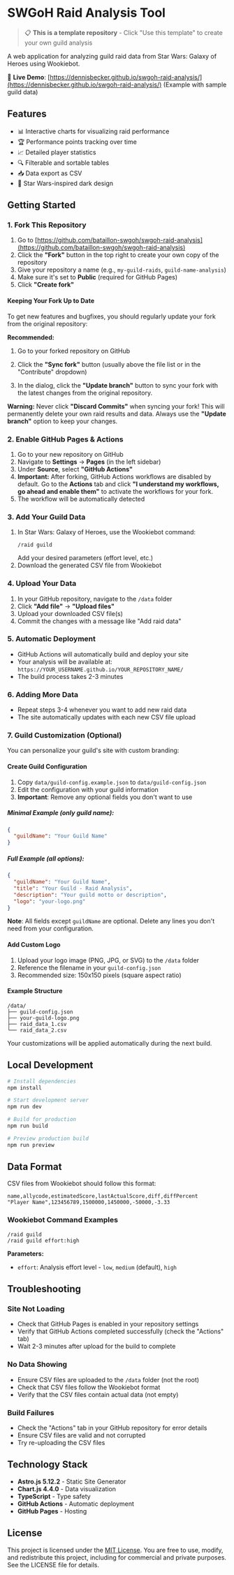 # SWGoH Raid Analysis Tool

> 📋 **This is a template repository** - Click "Use this template" to create your own guild analysis

A web application for analyzing guild raid data from Star Wars: Galaxy of Heroes using Wookiebot.

🚀 **Live Demo**: [https://dennisbecker.github.io/swgoh-raid-analysis/](https://dennisbecker.github.io/swgoh-raid-analysis/) (Example with sample guild data)

## Features

- 📊 Interactive charts for visualizing raid performance
- 🏆 Performance points tracking over time
- 📈 Detailed player statistics
- 🔍 Filterable and sortable tables
- 📥 Data export as CSV
- 🌟 Star Wars-inspired dark design

## Getting Started


### 1. Fork This Repository
1. Go to [https://github.com/bataillon-swgoh/swgoh-raid-analysis](https://github.com/bataillon-swgoh/swgoh-raid-analysis)
2. Click the **"Fork"** button in the top right to create your own copy of the repository
3. Give your repository a name (e.g., `my-guild-raids`, `guild-name-analysis`)
4. Make sure it's set to **Public** (required for GitHub Pages)
5. Click **"Create fork"**

#### Keeping Your Fork Up to Date
To get new features and bugfixes, you should regularly update your fork from the original repository:

**Recommended:**
1. Go to your forked repository on GitHub


2. Click the **"Sync fork"** button (usually above the file list or in the "Contribute" dropdown)
3. In the dialog, click the **"Update branch"** button to sync your fork with the latest changes from the original repository.

**Warning:** Never click **"Discard Commits"** when syncing your fork! This will permanently delete your own raid results and data. Always use the **"Update branch"** option to keep your changes.



### 2. Enable GitHub Pages & Actions
1. Go to your new repository on GitHub
2. Navigate to **Settings** → **Pages** (in the left sidebar)
3. Under **Source**, select **"GitHub Actions"**
4. **Important:** After forking, GitHub Actions workflows are disabled by default. Go to the **Actions** tab and click **"I understand my workflows, go ahead and enable them"** to activate the workflows for your fork.
5. The workflow will be automatically detected

### 3. Add Your Guild Data
1. In Star Wars: Galaxy of Heroes, use the Wookiebot command:
   ```
   /raid guild
   ```
   Add your desired parameters (effort level, etc.)
2. Download the generated CSV file from Wookiebot

### 4. Upload Your Data
1. In your GitHub repository, navigate to the `/data` folder
2. Click **"Add file"** → **"Upload files"**
3. Upload your downloaded CSV file(s)
4. Commit the changes with a message like "Add raid data"

### 5. Automatic Deployment
- GitHub Actions will automatically build and deploy your site
- Your analysis will be available at: `https://YOUR_USERNAME.github.io/YOUR_REPOSITORY_NAME/`
- The build process takes 2-3 minutes

### 6. Adding More Data
- Repeat steps 3-4 whenever you want to add new raid data
- The site automatically updates with each new CSV file upload

### 7. Guild Customization (Optional)

You can personalize your guild's site with custom branding:

#### Create Guild Configuration
1. Copy `data/guild-config.example.json` to `data/guild-config.json`
2. Edit the configuration with your guild information
3. **Important**: Remove any optional fields you don't want to use

##### Minimal Example (only guild name):
```json
{
  "guildName": "Your Guild Name"
}
```

##### Full Example (all options):
```json
{
  "guildName": "Your Guild Name",
  "title": "Your Guild - Raid Analysis",
  "description": "Your guild motto or description",
  "logo": "your-logo.png"
}
```

**Note**: All fields except `guildName` are optional. Delete any lines you don't need from your configuration.

#### Add Custom Logo
1. Upload your logo image (PNG, JPG, or SVG) to the `/data` folder
2. Reference the filename in your `guild-config.json`
3. Recommended size: 150x150 pixels (square aspect ratio)

#### Example Structure
```
/data/
├── guild-config.json
├── your-guild-logo.png
├── raid_data_1.csv
└── raid_data_2.csv
```

Your customizations will be applied automatically during the next build.

## Local Development

```bash
# Install dependencies
npm install

# Start development server
npm run dev

# Build for production
npm run build

# Preview production build
npm run preview
```

## Data Format

CSV files from Wookiebot should follow this format:
```csv
name,allycode,estimatedScore,lastActualScore,diff,diffPercent
"Player Name",123456789,1500000,1450000,-50000,-3.33
```

### Wookiebot Command Examples
```
/raid guild
/raid guild effort:high
```

**Parameters:**
- `effort`: Analysis effort level - `low`, `medium` (default), `high`

## Troubleshooting

### Site Not Loading
- Check that GitHub Pages is enabled in your repository settings
- Verify that GitHub Actions completed successfully (check the "Actions" tab)
- Wait 2-3 minutes after upload for the build to complete

### No Data Showing
- Ensure CSV files are uploaded to the `/data` folder (not the root)
- Check that CSV files follow the Wookiebot format
- Verify that the CSV files contain actual data (not empty)

### Build Failures
- Check the "Actions" tab in your GitHub repository for error details
- Ensure CSV files are valid and not corrupted
- Try re-uploading the CSV files

## Technology Stack

- **Astro.js 5.12.2** - Static Site Generator
- **Chart.js 4.4.0** - Data visualization
- **TypeScript** - Type safety
- **GitHub Actions** - Automatic deployment
- **GitHub Pages** - Hosting


## License

This project is licensed under the [MIT License](LICENSE). You are free to use, modify, and redistribute this project, including for commercial and private purposes. See the LICENSE file for details.
